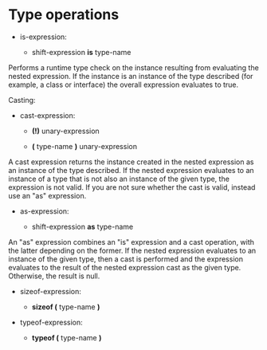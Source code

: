 

Type operations
===============

-   is-expression:

    -   shift-expression **is** type-name

Performs a runtime type check on the instance resulting from evaluating the nested expression. If the instance is an instance of the type described (for example, a class or interface) the overall expression evaluates to true.

Casting:

-   cast-expression:

    -   **(!)** unary-expression

    -   **(** type-name **)** unary-expression

A cast expression returns the instance created in the nested expression as an instance of the type described. If the nested expression evaluates to an instance of a type that is not also an instance of the given type,
the expression is not valid. If you are not sure whether the cast is valid, instead use an "as" expression.

-   as-expression:

    -   shift-expression **as** type-name

An "as" expression combines an "is" expression and a cast operation,
with the latter depending on the former. If the nested expression evaluates to an instance of the given type, then a cast is performed and the expression evaluates to the result of the nested expression cast as the given type. Otherwise, the result is null.

-   sizeof-expression:

    -   **sizeof (** type-name **)**


-   typeof-expression:

    -   **typeof (** type-name **)**

